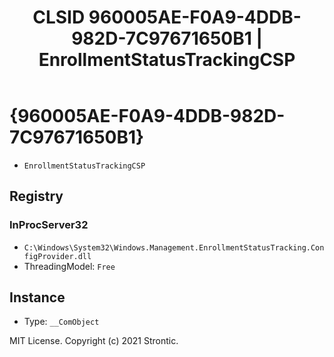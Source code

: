﻿---
title: "CLSID 960005AE-F0A9-4DDB-982D-7C97671650B1 | EnrollmentStatusTrackingCSP"
excerpt: What is COM-Object CLSID 960005AE-F0A9-4DDB-982D-7C97671650B1?
---

# {960005AE-F0A9-4DDB-982D-7C97671650B1}

* `EnrollmentStatusTrackingCSP`

## Registry


### InProcServer32

* `C:\Windows\System32\Windows.Management.EnrollmentStatusTracking.ConfigProvider.dll`
* ThreadingModel: `Free`

## Instance

* Type: `__ComObject`

MIT License. Copyright (c) 2021 Strontic.


